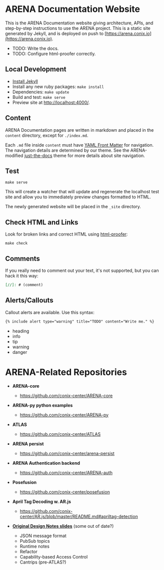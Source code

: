 # ARENA Documentation Website

This is the ARENA Documentation website giving architecture, APIs, and step-by-step instructions to use the ARENA project. This is a static site generated by Jekyll, and is deployed on push to [https://arena.conix.io](https://arena.conix.io).

- TODO: Write the docs.
- TODO: Configure html-proofer correctly.

## Local Development
* [Install Jekyll](https://jekyllrb.com/docs/installation)
* Install any new ruby packages: `make install`
* Dependencies: `make update`
* Build and test: `make serve`
* Preview site at [http://localhost:4000/](http://localhost:4000/).

## Content

ARENA Documentation pages are written in markdown and placed in the `content` directory, except for `./index.md`.

Each `.md` file inside `content` must have [YAML Front Matter](https://jekyllrb.com/docs/front-matter) for navigation. The navigation details are determined by our theme. See the ARENA-modified [just-the-docs](https://github.com/conix-center/just-the-docs/docs/navigation-structure) theme for more details about site navigation.

## Test 

```shell
make serve
```

This will create a watcher that will update and regenerate the localhost test site and allow you to immediately preview changes formatted to HTML.

The newly generated website will be placed in the `_site` directory.

## Check HTML and Links

Look for broken links and correct HTML using [html-proofer](https://github.com/gjtorikian/html-proofer):

```shell
make check
```

## Comments
If you really need to comment out your text, it's not supported, but you can hack it this way:
```markdown
[//]: # (comment)
```

## Alerts/Callouts
Callout alerts are available. Use this syntax: 
```markdown
{% include alert type="warning" title="TODO" content="Write me." %}
```
- heading
- info
- tip
- warning
- danger



# ARENA-Related Repositories

- **ARENA-core**
  - https://github.com/conix-center/ARENA-core

- **ARENA-py python examples**
  - https://github.com/conix-center/ARENA-py

- **ATLAS**
  - https://github.com/conix-center/ATLAS

- **ARENA persist**
  - https://github.com/conix-center/arena-persist

- **ARENA Authentication backend**
  - https://github.com/conix-center/ARENA-auth

- **Posefusion**
  - https://github.com/conix-center/posefusion

- **April Tag Decoding w. AR.js**
  - https://github.com/conix-center/AR.js/blob/master/README.md#apriltag-detection 

- **[Original Design Notes slides](https://docs.google.com/presentation/d/1dc1RdlGROBYj1zIoPR8HX_RBIKn8-KRmNZscXVrdIs0/edit?ts=5dbc423f#slide=id.g606e93cce1_1_14)** (some out of date?)
  - JSON message format
  - PubSub topics
  - Runtime notes
  - Refactor
  - Capability-based Access Control
  - Cantrips (pre-ATLAS?)
